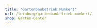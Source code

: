 ```yaml
---
title: "Gartenbaubetrieb Munkert"
url: /leinburg/gartenbaubetrieb-munkert/
shop: Garten-Center
---
```

